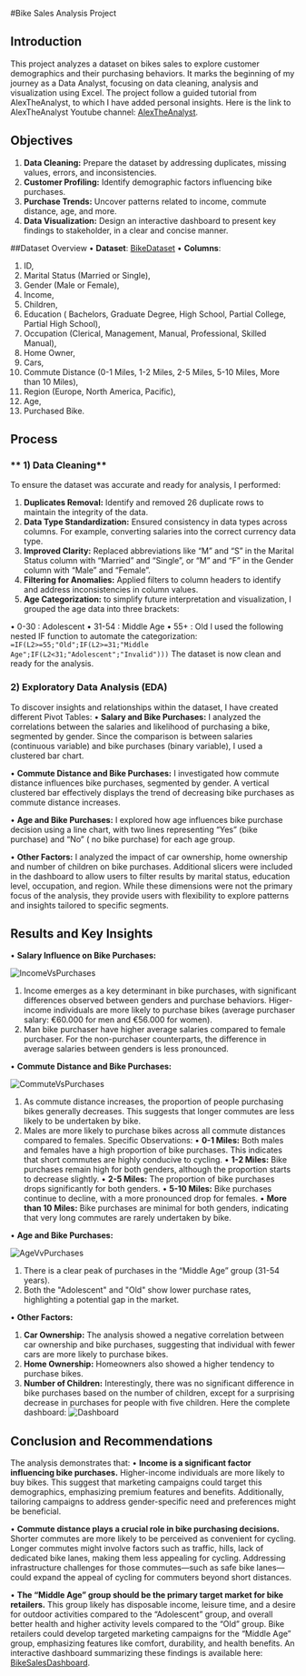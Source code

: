 #Bike Sales Analysis Project

## Introduction
This project analyzes a dataset on bikes sales to explore customer demographics and their purchasing behaviors. It marks the beginning of my journey as a Data Analyst, focusing on data cleaning, analysis and visualization using Excel. The project follow a guided tutorial from AlexTheAnalyst, to which I have added personal insights. Here is the link to AlexTheAnalyst Youtube channel: [AlexTheAnalyst]( https://www.youtube.com/@AlexTheAnalyst).

## Objectives
1.	**Data Cleaning:** Prepare the dataset by addressing duplicates, missing values, errors, and inconsistencies. 
2.	**Customer Profiling:** Identify demographic factors influencing bike purchases. 
3.	**Purchase Trends:** Uncover patterns related to income, commute distance, age, and more. 
4.	**Data Visualization:** Design an interactive dashboard to present key findings to stakeholder, in a clear and concise manner. 

##Dataset Overview
•	**Dataset**: [BikeDataset](https://github.com/AlexTheAnalyst/Excel-Tutorial/blob/main/Excel%20Project%20Dataset.xlsx)
•	 **Columns**:
1.	ID,
2.	Marital Status (Married or Single),
3.	Gender (Male or Female),
4.	Income,
5.	Children, 
6.	Education ( Bachelors, Graduate Degree, High School, Partial College, Partial High School),
7.	Occupation (Clerical, Management, Manual, Professional, Skilled Manual),
8.	Home Owner, 
9.	Cars,
10.	Commute Distance (0-1 Miles, 1-2 Miles, 2-5 Miles, 5-10 Miles, More than 10 Miles),
11.	Region (Europe, North America, Pacific),
12.	Age,
13.	Purchased Bike.

## Process
### ** 1) Data Cleaning**
To ensure the dataset was accurate and ready for analysis, I performed:
1.	**Duplicates Removal:** Identify  and removed 26 duplicate rows to maintain the integrity of the data.
2.	**Data Type Standardization:** Ensured consistency in data types across columns. For example, converting salaries into the correct currency data type. 
3.	**Improved Clarity:** Replaced abbreviations like “M” and “S” in the Marital Status column with “Married” and “Single”, or “M” and “F” in the Gender column with “Male” and “Female”. 
4.	**Filtering for Anomalies:**  Applied filters to column headers to identify and address inconsistencies in column values.
5.	**Age Categorization:** to simplify future interpretation and visualization, I grouped the age data into three brackets:

•	0-30 : Adolescent
•	31-54 : Middle Age
•	55+ : Old
I used the following nested IF function to automate the categorization:
`=IF(L2>=55;"Old";IF(L2>=31;"Middle Age";IF(L2<31;"Adolescent";"Invalid")))`
The dataset is now clean and ready for the analysis.

### **2) Exploratory Data Analysis (EDA)**
To discover insights and relationships within the dataset, I have created different Pivot Tables:
•	**Salary and Bike Purchases:** I analyzed the correlations between the salaries and likelihood of purchasing a bike, segmented by gender. Since the comparison is between salaries (continuous variable) and bike purchases (binary variable), I used a clustered bar chart. 

•	**Commute Distance and Bike Purchases:** I investigated how commute distance influences bike purchases, segmented by gender. A vertical clustered bar effectively displays the trend of decreasing bike purchases as commute distance increases. 

•	**Age and Bike Purchases:** I explored how age influences bike purchase decision using a line chart, with two lines representing “Yes” (bike purchase) and “No” ( no bike purchase) for each age group. 

•	**Other Factors:** I analyzed the impact of car ownership, home ownership and number of children on bike purchases. 
Additional slicers were included in the dashboard to allow users to filter results by marital status, education level, occupation, and region. While these dimensions were not the primary focus of the analysis, they provide users with flexibility to explore patterns and insights tailored to specific segments.

## Results and Key Insights
•	**Salary Influence on Bike Purchases:**

![IncomeVsPurchases](images/Salary.png)

1.	Income emerges as a key determinant in bike purchases, with significant differences observed between genders and purchase behaviors. Higer-income individuals are more likely to purchase bikes (average purchaser salary: €60.000 for men and €56.000 for women).
2.	Man bike purchaser have higher average salaries compared to female purchaser. For the non-purchaser counterparts, the difference in average salaries between genders is less pronounced.

•	**Commute Distance and Bike Purchases:**

![CommuteVsPurchases](images/CommuteDistance.png)

1.	As commute distance increases, the proportion of people purchasing bikes generally decreases. This suggests that longer commutes are less likely to be undertaken by bike.
2.	Males are more likely to purchase bikes across all commute distances compared to females.
Specific Observations:
•	**0-1 Miles:** Both males and females have a high proportion of bike purchases. This indicates that short commutes are highly conducive to cycling.
•	**1-2 Miles:** Bike purchases remain high for both genders, although the proportion starts to decrease slightly.
•	**2-5 Miles:** The proportion of bike purchases drops significantly for both genders.
•	**5-10 Miles:** Bike purchases continue to decline, with a more pronounced drop for females.
•	**More than 10 Miles:** Bike purchases are minimal for both genders, indicating that very long commutes are rarely undertaken by bike.

•	**Age and Bike Purchases:**

![AgeVvPurchases](images/Age.png)

1.	There is a clear peak of purchases in the “Middle Age” group (31-54 years).
2.	Both the "Adolescent" and "Old" show lower purchase rates, highlighting a potential gap in the market.

•	**Other Factors:**

1.	**Car Ownership:** The analysis showed a negative correlation between car ownership and bike purchases, suggesting that individual with fewer cars are more likely to purchase bikes.
2.	**Home Ownership:** Homeowners also showed a higher tendency to purchase bikes.
3.	**Number of Children:**  Interestingly, there was no significant difference in bike purchases based on the number of children, except for a surprising decrease in purchases for people with five children.
Here the complete dashboard: 
![Dashboard](images/Dashboard.png)
## Conclusion and Recommendations 
The analysis demonstrates that: 
•	**Income is a significant factor influencing bike purchases.** Higher-income individuals are more likely to buy bikes. This suggest that marketing campaigns could target this demographics, emphasizing premium features and benefits. Additionally, tailoring campaigns to address gender-specific need and preferences might be beneficial. 

•	**Commute distance plays a crucial role in bike purchasing decisions.** Shorter commutes are more likely to be perceived as convenient for cycling. Longer commutes might involve factors such as traffic, hills, lack of dedicated bike lanes, making them less appealing for cycling. Addressing infrastructure challenges for those commutes—such as safe bike lanes—could expand the appeal of cycling for commuters beyond short distances.

•	**The “Middle Age” group should be the primary target market for bike retailers.** This group likely has disposable income, leisure time, and a desire for outdoor activities compared to the “Adolescent” group, and overall better health and higher activity levels compared to the “Old” group. Bike retailers could develop targeted marketing campaigns for the “Middle Age” group, emphasizing features like comfort, durability, and health benefits.
An interactive dashboard summarizing these findings is available here: [BikeSalesDashboard](https://github.com/elenatassotti/Bike-Sales-Analysis-Project/blob/main/BikeAnalysisDashboard.xlsx).
